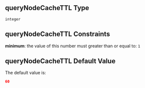 ## queryNodeCacheTTL Type

`integer`

## queryNodeCacheTTL Constraints

**minimum**: the value of this number must greater than or equal to: `1`

## queryNodeCacheTTL Default Value

The default value is:

```json
60
```
